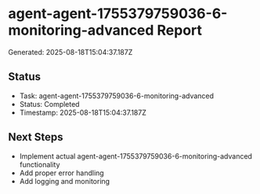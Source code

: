 # agent-agent-1755379759036-6-monitoring-advanced Report

Generated: 2025-08-18T15:04:37.187Z

## Status
- Task: agent-agent-1755379759036-6-monitoring-advanced
- Status: Completed
- Timestamp: 2025-08-18T15:04:37.187Z

## Next Steps
- Implement actual agent-agent-1755379759036-6-monitoring-advanced functionality
- Add proper error handling
- Add logging and monitoring
